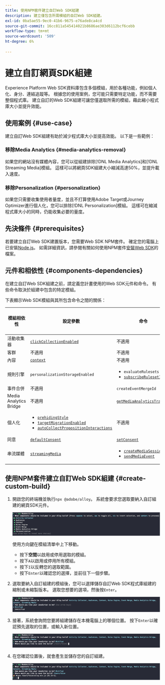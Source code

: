 ```yaml
---
title: 使用NPM套件建立自訂Web SDK組建
description: 建立僅包含所需模組的自訂Web SDK組建。
exl-id: 0ba5ae55-9ec0-41b6-9675-e76ade8ca4cd
source-git-commit: 16cc811a545414021b8686ae303d6112bcf6cebb
workflow-type: tm+mt
source-wordcount: '509'
ht-degree: 6%

---
```


# 建立自訂網頁SDK組建

Experience Platform Web SDK資料庫包含多個模組，用於各種功能，例如個人化、身分、連結追蹤等。 根據您的使用案例，您可能只需要特定功能，而不需要整個程式庫。 建立自訂的Web SDK組建可讓您僅選取所需的模組，藉此縮小程式庫大小並提升效能。

## 使用案例 {#use-case}

建立自訂Web SDK組建有助於減少程式庫大小並提高效能。 以下是一些範例：

### 移除Media Analytics {#media-analytics-removal}

如果您的網站沒有媒體內容，您可以從組建排除[!DNL Media Analytics]和[!DNL Streaming Media]模組。 這樣可以將網頁SDK組建大小縮減高達50%，並提升載入速度。

### 移除Personalization {#personalization}

如果您只需要收集使用者量度，並且不打算使用Adobe Target或Journey Optimizer進行個人化，您可以排除[!DNL Personalization]模組。 這樣可在縮減程式庫大小的同時，仍能收集必要的量度。

## 先決條件 {#prerequisites}

若要建立自訂Web SDK建置版本，您需要Web SDK NPM套件。 確定您的電腦上已安裝[Node.js](https://nodejs.org/en/download/package-manager/all)。 如需詳細資訊，請參閱有關如何使用NPM套件[安裝Web SDK](npm.md)的檔案。

## 元件和相依性 {#components-dependencies}

在建立自訂Web SDK組建之前，請定義您計畫使用的Web SDK元件和命令。 有些命令取決於組建中包含的特定模組。

下表顯示Web SDK模組與其所包含命令之間的關係：

| 模組相依性 | 設定參數 | 命令 | 大小類別 |
|---------|----------|---------|---------|
| 活動收集器 | [`clickCollectionEnabled`](../commands/configure/clickcollectionenabled.md) | 不適用 | 媒體 |
| 客群 | 不適用 | 不適用 | 小 |
| 內容 | [`context`](../commands/configure/context.md) | 不適用 | 小 |
| 規則引擎 | `personalizationStorageEnabled` | <ul><li>`evaluateRulesets`</li><li>[`subscribeRulesetItems`](../commands/subscriberulesetitems.md)</li></ul> | 媒體 |
| 事件合併 | 不適用 | `createEventMergeId` | 小 |
| Media Analytics Bridge | 不適用 | [`getMediaAnalyticsTracker`](../commands/getmediaanalyticstracker.md) | 大 |
| 個人化 | <ul><li>[`prehidingStyle`](../commands/configure/prehidingstyle.md)</li><li>[`targetMigrationEnabled`](../commands/configure/targetmigrationenabled.md)</li><li>[`autoCollectPropositionInteractions`](../commands/configure/autocollectpropositioninteractions.md)</li></ul> | 不適用 | 大 |
| 同意 | [`defaultConsent`](../commands/configure/defaultconsent.md) | [`setConsent`](../commands/setconsent.md) | 小 |
| 串流媒體 | [`streamingMedia`](../commands/configure/streamingmedia.md) | <ul><li>[`createMediaSession`](../commands/createmediasession.md)</li><li>[`sendMediaEvent`](../commands/sendmediaevent.md)</li></ul> | 大 |

## 使用NPM套件建立自訂Web SDK組建 {#create-custom-build}

1. 開啟您的終端機並執行`npx @adobe/alloy`。 系統會要求您選取要納入自訂組建的網頁SDK元件。

   ![顯示自訂組建模組選取專案的終端機影像。](../assets/custom-build/npx.png)

   使用方向鍵在模組清單中上下移動。

   * 按下&#x200B;**空間**&#x200B;以啟用或停用選取的模組。
   * 按下`A`以啟用或停用所有模組。
   * 按下`I`以反轉您的選取範圍。
   * 按下`Enter`以確認您的選擇，並前往下一個步驟。

1. 選取要納入自訂組建的模組後，您可以選擇儲存自訂Web SDK程式庫組建的縮制或未縮製版本。 選取您想要的選項，然後按`Enter`。

   ![顯示自訂組建精簡選取範圍之終端機的影像。](../assets/custom-build/minify.png)

1. 接著，系統會詢問您要將組建儲存在本機電腦上的哪個位置。 按下`Enter`以確認預先選取的位置，或輸入新位置。

   ![顯示自訂建置儲存選項的終端機影像。](../assets/custom-build/save.png)

1. 在您確認位置後，就會產生並儲存您的自訂組建。

   ![顯示自訂組建儲存位置的終端機影像。](../assets/custom-build/saved.png)
